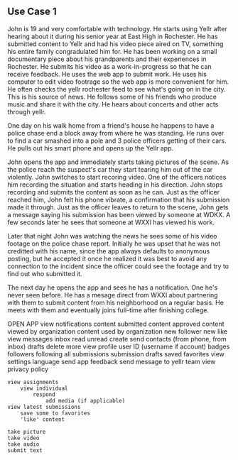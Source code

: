 Use Case 1
----------------------------
John is 19 and very comfortable with technology. He starts using Yellr after hearing about it during his senior year at East High in Rochester. He has submitted content to Yellr and had his video piece aired on TV, something his entire family congradulated him for. He has been working on a small documentary piece about his grandparents and their experiences in Rochester. He submits his video as a work-in-progress so that he can receive feedback. He uses the web app to submit work. He uses his computer to edit video footrage so the web app is more convenient for him. He often checks the yellr rochester feed to see what's going on in the city. This is his source of news. He follows some of his friends who produce music and share it with the city. He hears about concerts and other acts through yellr.

One day on his walk home from a friend's house he happens to have a police chase end a block away from where he was standing. He runs over to find a car smashed into a pole and 3 police officers getting of their cars. He pulls out his smart phone and opens up the Yellr app.

John opens the app and immediately starts taking pictures of the scene. As the police reach the suspect's car they start tearing him out of the car violently. John switches to start recoring video. One of the officers notices him recording the situation and starts heading in his direction. John stops recording and submits the content as soon as he can. Just as the officer reached him, John felt his phone vibrate, a confirmation that his submission made it through. Just as the officer leaves to return to the scene, John gets a message saying his submission has been viewed by someone at WDKX. A few seconds later he sees that someone at WXXI has viewed his work.

Later that night John was watching the news he sees some of his video footage on the police chase report. Initially he was upset that he was not creditted with his name, since the app always defaults to anonymous posting, but he accepted it once he realized it was best to avoid any connection to the incident since the officer could see the footage and try to find out who submitted it.

The next day he opens the app and sees he has a notification. One he's never seen before. He has a mesage direct from WXXI about partnering with them to submit content from his neighborhood on a regular basis. He meets with them and eventually joins full-time after finishing college. 


OPEN APP
	view notifications
		content submitted
		content approved
		content viewed by organization
		content used by organization
		new follower
		new like
	view messages
		inbox
			read
			unread
		create
			send
				contacts (from phone, from inbox)
			drafts
		delete
	more
		view profile
			user ID (username if account)
			badges
			followers
			following
			all submissions
			submission drafts
			saved favorites
		view settings
			language
		send app feedback
			send message to yellr team
		view privacy policy

	view assignments
		view individual
			respond
				add media (if applicable)
	view latest submissions
		save some to favorites
		'like' content

	take picture
	take video
	take audio
	submit text


